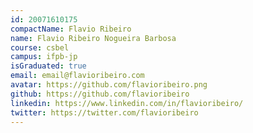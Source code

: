 ```yaml
---
id: 20071610175
compactName: Flavio Ribeiro
name: Flavio Ribeiro Nogueira Barbosa
course: csbel
campus: ifpb-jp
isGraduated: true
email: email@flavioribeiro.com
avatar: https://github.com/flavioribeiro.png
github: https://github.com/flavioribeiro
linkedin: https://www.linkedin.com/in/flavioribeiro/
twitter: https://twitter.com/flavioribeiro
---
```

